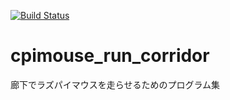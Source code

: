 [![Build Status](https://travis-ci.org/ryuichiueda/cpimouse_run_corridor.svg?branch=master)](https://travis-ci.org/ryuichiueda/cpimouse_run_corridor)

# cpimouse_run_corridor
廊下でラズパイマウスを走らせるためのプログラム集
